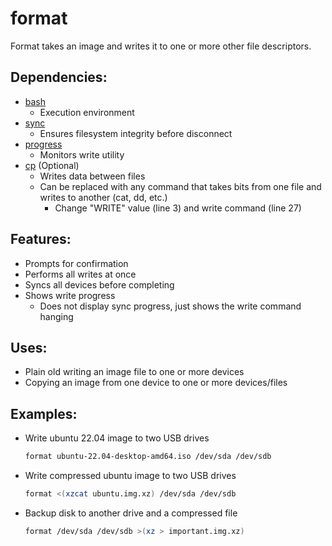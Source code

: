 # format

Format takes an image and writes it to one or more other file descriptors.

## Dependencies:
* [bash](https://www.gnu.org/software/bash/)
	* Execution environment
* [sync](https://www.gnu.org/software/coreutils/)
	* Ensures filesystem integrity before disconnect
* [progress](https://github.com/Xfennec/progress)
	* Monitors write utility
* [cp](https://www.gnu.org/software/coreutils/) (Optional)
	* Writes data between files
	* Can be replaced with any command that takes bits from one file and writes to another (cat, dd, etc.)
		* Change "WRITE" value (line 3) and write command (line 27)

## Features:
* Prompts for confirmation
* Performs all writes at once
* Syncs all devices before completing
* Shows write progress
	* Does not display sync progress, just shows the write command hanging

## Uses:
* Plain old writing an image file to one or more devices
* Copying an image from one device to one or more devices/files

## Examples:
* Write ubuntu 22.04 image to two USB drives
	```bash
	format ubuntu-22.04-desktop-amd64.iso /dev/sda /dev/sdb
	```
* Write compressed ubuntu image to two USB drives
	```bash
	format <(xzcat ubuntu.img.xz) /dev/sda /dev/sdb
	```
* Backup disk to another drive and a compressed file
	```bash
	format /dev/sda /dev/sdb >(xz > important.img.xz)
	```
